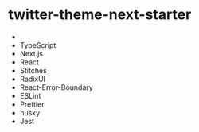 # twitter-theme-next-starter
- 
- TypeScript
- Next.js
- React
- Stitches
- RadixUI
- React-Error-Boundary
- ESLint
- Prettier
- husky
- Jest
